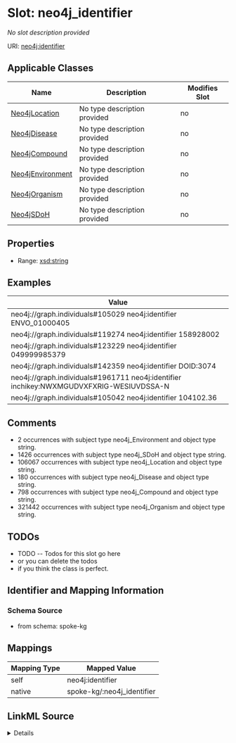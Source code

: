 

# Slot: neo4j_identifier


_No slot description provided_





URI: [neo4j:identifier](neo4j://graph.schema#identifier)



<!-- no inheritance hierarchy -->





## Applicable Classes

| Name | Description | Modifies Slot |
| --- | --- | --- |
| [Neo4jLocation](../classes/Neo4jLocation.md) | No type description provided |  no  |
| [Neo4jDisease](../classes/Neo4jDisease.md) | No type description provided |  no  |
| [Neo4jCompound](../classes/Neo4jCompound.md) | No type description provided |  no  |
| [Neo4jEnvironment](../classes/Neo4jEnvironment.md) | No type description provided |  no  |
| [Neo4jOrganism](../classes/Neo4jOrganism.md) | No type description provided |  no  |
| [Neo4jSDoH](../classes/Neo4jSDoH.md) | No type description provided |  no  |







## Properties

* Range: [xsd:string](xsd:string)






## Examples

| Value |
| --- |
| neo4j://graph.individuals#105029 neo4j:identifier ENVO_01000405 |
| neo4j://graph.individuals#119274 neo4j:identifier 158928002 |
| neo4j://graph.individuals#123229 neo4j:identifier 049999985379 |
| neo4j://graph.individuals#142359 neo4j:identifier DOID:3074 |
| neo4j://graph.individuals#1961711 neo4j:identifier inchikey:NWXMGUDVXFXRIG-WESIUVDSSA-N |
| neo4j://graph.individuals#105042 neo4j:identifier 104102.36 |

## Comments

* 2 occurrences with subject type neo4j_Environment and object type string.
* 1426 occurrences with subject type neo4j_SDoH and object type string.
* 106067 occurrences with subject type neo4j_Location and object type string.
* 180 occurrences with subject type neo4j_Disease and object type string.
* 798 occurrences with subject type neo4j_Compound and object type string.
* 321442 occurrences with subject type neo4j_Organism and object type string.

## TODOs

* TODO -- Todos for this slot go here
* or you can delete the todos
* if you think the class is perfect.

## Identifier and Mapping Information







### Schema Source


* from schema: spoke-kg




## Mappings

| Mapping Type | Mapped Value |
| ---  | ---  |
| self | neo4j:identifier |
| native | spoke-kg/:neo4j_identifier |




## LinkML Source

<details>
```yaml
name: neo4j_identifier
description: No slot description provided
todos:
- TODO -- Todos for this slot go here
- or you can delete the todos
- if you think the class is perfect.
comments:
- 2 occurrences with subject type neo4j_Environment and object type string.
- 1426 occurrences with subject type neo4j_SDoH and object type string.
- 106067 occurrences with subject type neo4j_Location and object type string.
- 180 occurrences with subject type neo4j_Disease and object type string.
- 798 occurrences with subject type neo4j_Compound and object type string.
- 321442 occurrences with subject type neo4j_Organism and object type string.
examples:
- value: neo4j://graph.individuals#105029 neo4j:identifier ENVO_01000405
- value: neo4j://graph.individuals#119274 neo4j:identifier 158928002
- value: neo4j://graph.individuals#123229 neo4j:identifier 049999985379
- value: neo4j://graph.individuals#142359 neo4j:identifier DOID:3074
- value: neo4j://graph.individuals#1961711 neo4j:identifier inchikey:NWXMGUDVXFXRIG-WESIUVDSSA-N
- value: neo4j://graph.individuals#105042 neo4j:identifier 104102.36
from_schema: spoke-kg
rank: 1000
slot_uri: neo4j:identifier
alias: neo4j_identifier
domain_of:
- neo4j_Compound
- neo4j_Disease
- neo4j_Environment
- neo4j_Location
- neo4j_Organism
- neo4j_SDoH
range: string

```
</details>